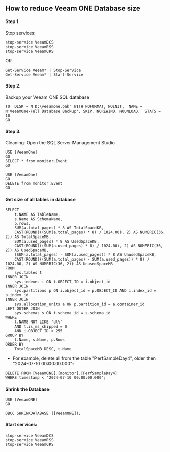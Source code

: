 ## How to reduce Veeam ONE Database size

#### Step 1.
Stop services:
```
stop-service VeeamDCS
stop-service VeeamRSS
stop-service VeeamCRS
```
OR
```
Get-Service Veeam* | Stop-Service
Get-Service Veeam* | Start-Service
```
#### Step 2.
 Backup your Veeam ONE SQL database
 ```
TO  DISK = N'D:\veeamone.bak' WITH NOFORMAT, NOINIT,  NAME = N'VeeamOne-Full Database Backup', SKIP, NOREWIND, NOUNLOAD,  STATS = 10 
GO
```
#### Step 3.
Cleaning:
Open the SQL Server Management Studio

```
USE [VeeamOne]
GO
SELECT * from monitor.Event
GO
```
```
USE [VeeamOne]
GO
DELETE from monitor.Event
GO
```
#### Get size of all tables in database
```
SELECT 
    t.NAME AS TableName,
    s.Name AS SchemaName,
    p.rows,
    SUM(a.total_pages) * 8 AS TotalSpaceKB, 
    CAST(ROUND(((SUM(a.total_pages) * 8) / 1024.00), 2) AS NUMERIC(36, 2)) AS TotalSpaceMB,
    SUM(a.used_pages) * 8 AS UsedSpaceKB, 
    CAST(ROUND(((SUM(a.used_pages) * 8) / 1024.00), 2) AS NUMERIC(36, 2)) AS UsedSpaceMB, 
    (SUM(a.total_pages) - SUM(a.used_pages)) * 8 AS UnusedSpaceKB,
    CAST(ROUND(((SUM(a.total_pages) - SUM(a.used_pages)) * 8) / 1024.00, 2) AS NUMERIC(36, 2)) AS UnusedSpaceMB
FROM 
    sys.tables t
INNER JOIN      
    sys.indexes i ON t.OBJECT_ID = i.object_id
INNER JOIN 
    sys.partitions p ON i.object_id = p.OBJECT_ID AND i.index_id = p.index_id
INNER JOIN 
    sys.allocation_units a ON p.partition_id = a.container_id
LEFT OUTER JOIN 
    sys.schemas s ON t.schema_id = s.schema_id
WHERE 
    t.NAME NOT LIKE 'dt%' 
    AND t.is_ms_shipped = 0
    AND i.OBJECT_ID > 255 
GROUP BY 
    t.Name, s.Name, p.Rows
ORDER BY 
    TotalSpaceMB DESC, t.Name

```
* For example, delete all from the table "PerfSampleDay4", older then "2024-07-10 00:00:00.000":
```
DELETE FROM [VeeamONE].[monitor].[PerfSampleDay4]
WHERE timestamp < '2024-07-10 00:00:00.000';
```
#### Shrink the Database
```
USE [VeeamONE]
GO

DBCC SHRINKDATABASE ([VeeamONE]);
```
#### Start services:
```
stop-service VeeamDCS
stop-service VeeamRSS
stop-service VeeamCRS
```
```

```
